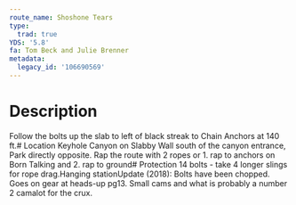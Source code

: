 ```yaml
---
route_name: Shoshone Tears
type:
  trad: true
YDS: '5.8'
fa: Tom Beck and Julie Brenner
metadata:
  legacy_id: '106690569'
---
```

# Description
Follow the bolts up the slab to left of black streak to Chain Anchors at 140 ft.# Location
Keyhole Canyon on Slabby Wall south of the canyon entrance,  Park directly opposite.  Rap the route with 2 ropes or 1. rap to anchors on Born Talking and 2. rap to ground# Protection
14 bolts - take 4 longer slings for rope drag.Hanging stationUpdate (2018): Bolts have been chopped. Goes on gear at heads-up pg13. Small cams and what is probably a number 2 camalot for the crux.